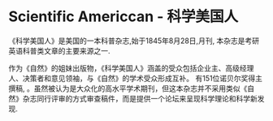 # Scientific Americcan - 科学美国人

《科学美国人》是美国的一本科普杂志,始于1845年8月28日,月刊, 本杂志是考研英语科普类文章的主要来源之一.

作为《自然》的姐妹出版物，《科学美国人》涵盖的受众包括企业主、高级经理人、决策者和意见领袖，与《自然》的学术受众形成互补。 有151位诺贝尔奖得主撰稿, 。虽然被认为是大众化的高水平学术期刊，但这本杂志并不采用类似《自然》杂志同行评审的方式审查稿件，而是提供一个论坛来呈现科学理论和科学新发现.

